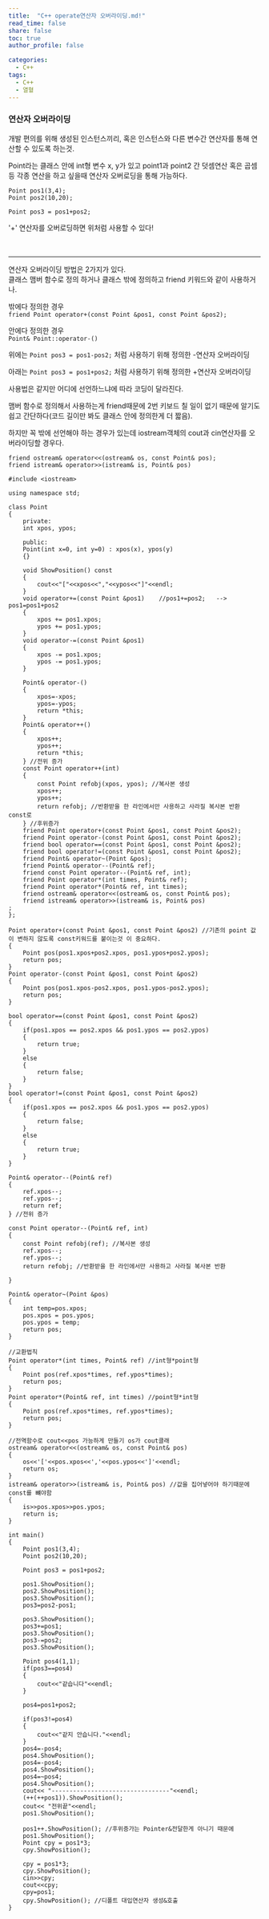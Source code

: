 ```yaml
---
title:  "C++ operate연산자 오버라이딩.md!"
read_time: false
share: false
toc: true
author_profile: false

categories:
  - C++
tags:
  - C++
  - 열혈
---
```


### 연산자 오버라이딩
개발 편의를 위해 생성된 인스턴스끼리, 혹은 인스턴스와 다른 변수간 연산자를 통해 연산할 수 있도록 하는것.  

Point라는 클래스 안에 int형 변수 x, y가 있고 point1과 point2 간 덧셈연산 혹은 곱셈 등 각종 연산을 하고 싶을때 연산자 오버로딩을 통해 가능하다.  

```
Point pos1(3,4);
Point pos2(10,20);

Point pos3 = pos1+pos2;
```
'+' 연산자를 오버로딩하면 위처럼 사용할 수 있다!  
<br>
<br>

***

연산자 오버라이딩 방법은 2가지가 있다.  
클래스 맴버 함수로 정의 하거나 클래스 밖에 정의하고 friend 키워드와 같이 사용하거나.  

밖에다 정의한 경우  
```friend Point operator+(const Point &pos1, const Point &pos2);```

안에다 정의한 경우  
```Point& Point::operator-()```

위에는 ```Point pos3 = pos1-pos2;``` 처럼 사용하기 위해 정의한 -연산자 오버라이딩  

아래는 ```Point pos3 = pos1+pos2;``` 처럼 사용하기 위해 정의한 +연산자 오버라이딩  

사용법은 같지만 어디에 선언하느냐에 따라 코딩이 달라진다.  

맴버 함수로 정의해서 사용하는게 friend때문에 2번 키보드 칠 일이 없기 때문에 알기도 쉽고 간단하다(코드 길이만 봐도 클래스 안에 정의한게 더 짧음).  

하지만 꼭 밖에 선언해야 하는 경우가 있는데 iostream객체의 cout과 cin연산자를 오버라이딩할 경우다.
```
friend ostream& operator<<(ostream& os, const Point& pos);
friend istream& operator>>(istream& is, Point& pos)
```


```
#include <iostream>

using namespace std;

class Point
{
	private:
	int xpos, ypos;

	public:
	Point(int x=0, int y=0) : xpos(x), ypos(y)
	{}

	void ShowPosition() const
	{
		cout<<"["<<xpos<<","<<ypos<<"]"<<endl;
	}
	void operator+=(const Point &pos1)    //pos1+=pos2;   -->  pos1=pos1+pos2
	{
		xpos += pos1.xpos;
		ypos += pos1.ypos;
	}
	void operator-=(const Point &pos1)
	{
		xpos -= pos1.xpos;
		ypos -= pos1.ypos;
	}

	Point& operator-()
	{
		xpos=-xpos;
		ypos=-ypos;
		return *this;
	}
	Point& operator++()
	{
		xpos++;
		ypos++;
		return *this;
	} //전위 증가
	const Point operator++(int)
	{
		const Point refobj(xpos, ypos); //복사본 생성
		xpos++;
		ypos++;
		return refobj; //반환받을 한 라인에서만 사용하고 사라질 복사본 반환 const로
	} //후위증가
	friend Point operator+(const Point &pos1, const Point &pos2);
	friend Point operator-(const Point &pos1, const Point &pos2);
	friend bool operator==(const Point &pos1, const Point &pos2);
	friend bool operator!=(const Point &pos1, const Point &pos2);
	friend Point& operator~(Point &pos);
	friend Point& operator--(Point& ref);
	friend const Point operator--(Point& ref, int);	
	friend Point operator*(int times, Point& ref);
	friend Point operator*(Point& ref, int times);
	friend ostream& operator<<(ostream& os, const Point& pos);
	friend istream& operator>>(istream& is, Point& pos)
;
};

Point operator+(const Point &pos1, const Point &pos2) //기존의 point 값이 변하지 않도록 const키워드를 붙이는것 이 중요하다.
{
	Point pos(pos1.xpos+pos2.xpos, pos1.ypos+pos2.ypos);
	return pos;
}
Point operator-(const Point &pos1, const Point &pos2)
{
	Point pos(pos1.xpos-pos2.xpos, pos1.ypos-pos2.ypos);
	return pos;
}

bool operator==(const Point &pos1, const Point &pos2)
{
	if(pos1.xpos == pos2.xpos && pos1.ypos == pos2.ypos)
	{
		return true;
	}
	else
	{
		return false;
	}
}
bool operator!=(const Point &pos1, const Point &pos2)
{
	if(pos1.xpos == pos2.xpos && pos1.ypos == pos2.ypos)
	{
		return false;
	}
	else
	{
		return true;
	}
}

Point& operator--(Point& ref)
{
	ref.xpos--;
	ref.ypos--;
	return ref;
} //전위 증가

const Point operator--(Point& ref, int)
{
	const Point refobj(ref); //복사본 생성
	ref.xpos--;
	ref.ypos--;
	return refobj; //반환받을 한 라인에서만 사용하고 사라질 복사본 반환
	
}

Point& operator~(Point &pos)
{
	int temp=pos.xpos;
	pos.xpos = pos.ypos;
	pos.ypos = temp;
	return pos;
}

//교환법칙
Point operator*(int times, Point& ref) //int형*point형
{
	Point pos(ref.xpos*times, ref.ypos*times);
	return pos;
}
Point operator*(Point& ref, int times) //point형*int형
{
	Point pos(ref.xpos*times, ref.ypos*times);
	return pos;
}

//전역함수로 cout<<pos 가능하게 만들기 os가 cout클래
ostream& operator<<(ostream& os, const Point& pos)
{
	os<<'['<<pos.xpos<<','<<pos.ypos<<']'<<endl;
	return os;
}
istream& operator>>(istream& is, Point& pos) //값을 집어넣어야 하기때문에 const를 뺴야함
{
	is>>pos.xpos>>pos.ypos;
	return is;
}

int main()
{
	Point pos1(3,4);
	Point pos2(10,20);

	Point pos3 = pos1+pos2;

	pos1.ShowPosition();
	pos2.ShowPosition();
	pos3.ShowPosition();
	pos3=pos2-pos1;
	
	pos3.ShowPosition();
	pos3+=pos1;
	pos3.ShowPosition();
	pos3-=pos2;
	pos3.ShowPosition();

	Point pos4(1,1);
	if(pos3==pos4)
	{
		cout<<"같습니다"<<endl;
	}
	
	pos4=pos1+pos2;

	if(pos3!=pos4)
	{
		cout<<"같지 안습니다."<<endl;
	}
	pos4=-pos4;
	pos4.ShowPosition();
	pos4=-pos4;
	pos4.ShowPosition();
	pos4=~pos4;
	pos4.ShowPosition();
	cout<< "---------------------------------"<<endl;
	(++(++pos1)).ShowPosition();
	cout<< "전위끝"<<endl;
	pos1.ShowPosition();

	pos1++.ShowPosition(); //후위증가는 Pointer&전달한게 아니기 때문에
	pos1.ShowPosition();
	Point cpy = pos1*3;
	cpy.ShowPosition();
	
	cpy = pos1*3;
	cpy.ShowPosition();
	cin>>cpy;
	cout<<cpy;
	cpy=pos1;
	cpy.ShowPosition(); //디폴트 대입연산자 생성&호출
}
```